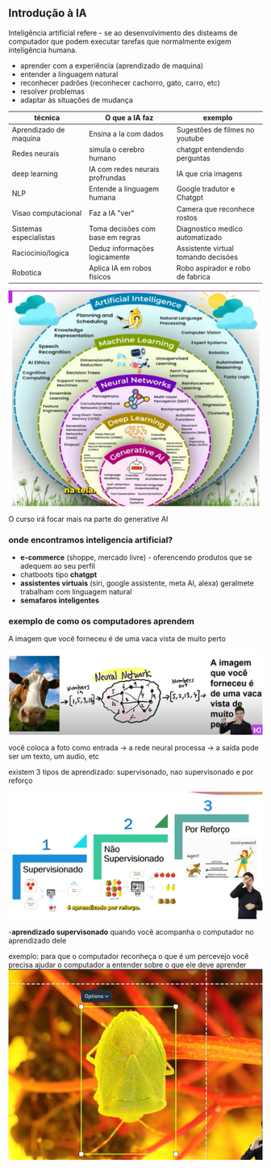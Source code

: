 ## Introdução à IA 

Inteligência artificial refere - se ao desenvolvimento des disteams de computador que podem executar tarefas que normalmente exigem inteligência humana.

- aprender com a experiência (aprendizado de maquina)
- entender a linguagem natural
- reconhecer padrões (reconhecer cachorro, gato, carro, etc)
- resolver problemas
- adaptar às situações de mudança

| técnica | O que a IA faz | exemplo |
| --------|----------------|---------|
| Aprendizado de maquina | Ensina a Ia com dados | Sugestões de filmes no youtube |
|Redes neurais | simula o cerebro humano | chatgpt entendendo perguntas |
| deep learning | IA com redes neurais profrundas | IA que cria imagens |
| NLP | Entende a linguagem humana | Google tradutor e Chatgpt |
| Visao computacional | Faz a IA "ver"| Camera que reconhece rostos |
| Sistemas especialistas | Toma decisões com base em regras | Diagnostico medico automatizado |
| Raciocinio/logica | Deduz informações logicamente | Assistente virtual tomando decisões |
| Robotica | Aplica IA em robos fisicos | Robo aspirador e robo de fabrica |

![alt text](image.png)

O curso irá focar mais na parte do generative AI

### onde encontramos inteligencia artificial?

- **e-commerce** (shoppe, mercado livre) - oferencendo produtos que se adequem ao seu perfil
- chatboots tipo **chatgpt**
- **assistentes virtuais** (siri, google assistente, meta AI, alexa) geralmete trabalham com linguagem natural
- **semafaros inteligentes**

### exemplo de como os computadores aprendem

A imagem que você forneceu é de uma vaca vista de muito perto

![alt text](image-1.png)

você coloca a foto como entrada -> a rede neural processa -> a saída pode ser um texto, um audio, etc

existem 3 tipos de aprendizado: supervisonado, nao supervisonado e por reforço

![alt text](image-2.png)

-**aprendizado supervisonado** quando você acompanha o computador no aprendizado dele 

exemplo: para que o computador reconheça o que é um percevejo você precisa ajudar o computador a entender sobre o que ele deve aprender  
![alt text](image-3.png)
